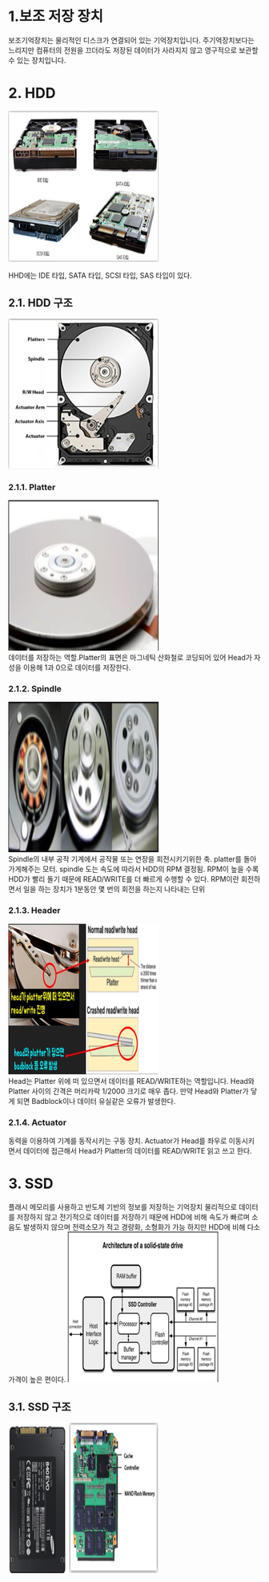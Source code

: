 # 1.보조 저장 장치 

보조기억장치는 물리적인 디스크가 연결되어 있는 기억장치입니다.
주기억장치보다는 느리지만 컴퓨터의 전원을 끄더라도 저장된 데이터가 사라지지 않고 영구적으로 보관할 수 있는 장치입니다.

# 2. HDD
<img src="assets/HDD타입종류.PNG" width="300" height="300"><br/>

HHD에는 IDE 타입, SATA 타입, SCSI 타입, SAS 타입이 있다.


## 2.1. HDD 구조

<img src="assets/하드디스크구조.PNG" width="300" height="300"><br/>


### 2.1.1. Platter
<img src="assets/플래터.PNG" width="300" height="300"><br/>
데이터를 저장하는 역할.Platter의 표면은 마그네틱 산화철로 코딩되어 있어 Head가 자성을 이용해 1과 0으로 데이터를 저장한다.

### 2.1.2. Spindle
<img src="assets/스핀들.PNG" width="300" height="300"><br/>
 Spindle의 내부
공작 기계에서 공작물 또는 연장을 회전시키기위한 축.
platter를 돌아가게해주는 모터.
spindle 도는 속도에 따라서 HDD의 RPM 결정됨.
RPM이 높을 수록 HDD가 빨리 돌기 때문에 READ/WRITE를 더 빠르게 수행할 수 있다.
RPM이란 회전하면서 일을 하는 장치가 1분동안 몇 번의 회전을 하는지 나타내는 단위

### 2.1.3. Header
<img src="assets/헤더.PNG" width="300" height="300"><br/>
Head는 Platter 위에 떠 있으면서 데이터를 READ/WRITE하는 역할입니다.
Head와 Platter 사이의 간격은 머리카락 1/2000 크기로 매우 좁다.
만약 Head와 Platter가 닿게 되면 Badblock이나 데이터 유실같은 오류가 발생한다.

### 2.1.4. Actuator
동력을 이용하여 기계를 동작시키는 구동 장치.
Actuator가 Head를 좌우로 이동시키면서 데이터에 접근해서 Head가 Platter의 데이터를 READ/WRITE 읽고 쓰고 한다.

# 3. SSD

플래시 메모리를 사용하고 반도체 기반의 정보를 저장하는 기억장치 물리적으로 데이터를 저장하지 않고 전기적으로 데이터를 저장하기 때문에 
HDD에 비해 속도가 빠르며 소음도 발생하지 않으며 전력소모가 적고 경량화, 소형화가 가능 하지만 HDD에 비해 다소 가격이 높은 편이다.
<img src="assets/SSD.PNG" width="300" height="300"><br/>

## 3.1. SSD 구조

<img src="assets/SSD구조.PNG" width="300" height="300"><br/>

